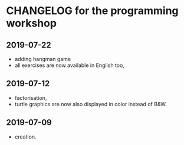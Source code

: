 # CHANGELOG for the programming workshop

## 2019-07-22

- adding hangman game
- all exercises are now available in English too,

## 2019-07-12

- factorisation,
- turtle graphics are now also displayed in color instead of B&W.

## 2019-07-09

- creation.
